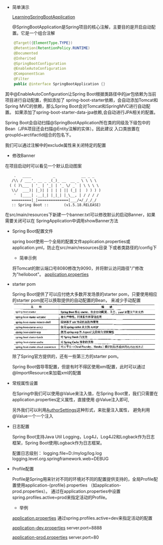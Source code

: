 - 简单演示

    [LearningSpringBootApplication](src/main/java/com/zjc/LearningSpringBoot/LearningSpringBootApplication.java)
    
    @SpringBootApplication是Spring项目的核心注解，主要目的是开启自动配置。它是一个组合注解
```java
    @Target({ElementType.TYPE})
    @Retention(RetentionPolicy.RUNTIME)
    @Documented
    @Inherited
    @SpringBootConfiguration
    @EnableAutoConfiguration
    @ComponentScan
    @Filter
    public @interface SpringBootApplication {}
```

  其中@EnableAutoConfiguration让Spring Boot根据类路径中的jar包依赖为当前项目进行自动配置，例如添加了
spring-boot-starter依赖，会自动添加Tomcat和Spring MVC的依赖，那么Spring Boot会对Tomcat和SpringMVC进行自动配置。
如果添加了spring-boot-starter-data-jpa依赖,会自动进行JPA相关的配置。

  Spring Boot会自动扫描@SpringBootApplication所在类的同级及下级包中的Bean（JPA项目还会扫描@Entity注解的实体）。因此建议
  入口类放置在groupId+arctifactId组合的包名下。
  
  我们可以通过注解中的exclude属性来关闭特定的配置
  
  - 修改Banner
  
  在项目启动时可以看见一个默认启动图案
```
    .   ____          _            __ _ _
   /\\ / ___'_ __ _ _(_)_ __  __ _ \ \ \ \
  ( ( )\___ | '_ | '_| | '_ \/ _` | \ \ \ \
   \\/  ___)| |_)| | | | | || (_| |  ) ) ) )
    '  |____| .__|_| |_|_| |_\__, | / / / /
   =========|_|==============|___/=/_/_/_/
   :: Spring Boot ::       (v1.5.18.RELEASE)

```
在src/main/resources下新建一个banner.txt可以修改默认的启动Banner，如果需要关闭可以在
SpringApplication中调用showBanner方法

- Spring Boot配置文件

    spring boot使用一个全局的配置文件application.properties或application.yml，防止在src/main/resources目录
    下或者类路径的/config下
    
    - 简单示例
    
     将Tomcat的默认端口号8080修改为9090，并将默认访问路径"/"修改为"helloboot"。
    [application.properties](src/main/resources/application.properties)
    
- starter pom

    Spring Boot提供了可以应付绝大多数开发场景的starter pom，只要使用相应的starter pom就可以换取提供的自动配置的Bean，
    来减少手动配置
    ![images/starter.jpg](src/main/resources/images/starter.jpg "starter pom")
    除了Spring官方提供的，还有一些第三方的starter pom。
    
    Spring Boot倡导零配置，但是有时不得区使用xml配置，此时可以通过@ImportResource来加载xml的配置
    
- 常规属性设置

    在Spring中我们可以使用@Value来注入值，在Spring Boot里，我们只需要在application.properties定义属性，直接使用
    @Value注入即可,
    
    另外我们可以利用[AuthorSettings](src/main/java/com/zjc/LearningSpringBoot/config/AuthorSettings.java)这种形式，来批量注入属性，
    避免利用@Value一个一个注入
    
- 日志配置

    Spring Boot支持Java Util Logging，Log4J，Log4J2和Logback作为日志框架，Spring Boot使用Logback作为日志框架。
    
    配置日志级别：
    logging.file=D:/mylog/log.log
    logging.level.org.springframework.web=DEBUG
    
- Profile配置

    Profile是Spring用来针对不同的环境对不同的配置提供支持的，全局Profile配置使用application-{profile}.properties
    （如application-prod.properties）。
    通过在application.properties中设置spring.profiles.active=prod来指定活动的Profile。
    - 举例
    
    [application.properties](src/main/resources/application.properties) 通过spring.profiles.active=dev来指定活动的配置
    
    [application-dev.properties](src/main/resources/application-dev.properties) server.port=8888
    
    [application-prod.properties](src/main/resources/application-prod.properties) server.port=80
    


